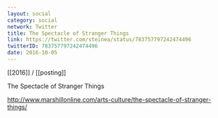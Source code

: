 ```yaml
---
layout: social
category: social
network: Twitter
title: The Spectacle of Stranger Things
link: https://twitter.com/steinea/status/783757797242474496
twitterID: 783757797242474496
date: 2016-10-05
---
```


[[2016]] / [[posting]]

The Spectacle of Stranger Things

<http://www.marshillonline.com/arts-culture/the-spectacle-of-stranger-things/>
